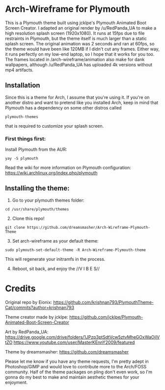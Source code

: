 # Arch-Wireframe for Plymouth

This is a Plymouth theme built using jcklpe's Plymouth Animated Boot Screen Creator. I adapted an original render by /u/RedPanda_UA to make a
high resolution splash screen (1920x1080). It runs at 15fps due to file restraints in Plymouth, but the theme itself is much larger than 
a static splash screen. The original animation was 2 seconds and ran at 60fps, so the theme would have been like 120MB if I didn't cut any frames. Either way, it runs perfectly on my low-end laptop, so I hope that it works for you too. The frames located in /arch-wireframe/animation also make for dank wallpapers, although /u/RedPanda_UA has uploaded 4k versions without mp4 artifacts.

## Installation

Since this is a theme for Arch, I assume that you're using it. If you're on another distro and want to pretend like you installed Arch,
keep in mind that Plymouth has a dependency on some other distros called 

```
plymouth-themes
```

that is required to customize your splash screen. 

### First things first:

Install Plymouth from the AUR:

```
yay -S plymouth
```

Read the wiki for more information on Plymouth configuration:
https://wiki.archlinux.org/index.php/plymouth

## Installing the theme:

1. Go to your plymouth themes folder:

```
cd /usr/share/plymouth/themes
```

2. Clone this repo!

```
git clone https://github.com/dreamsmasher/Arch-Wireframe-Plymouth-Theme
```

3. Set arch-wireframe as your default theme:

```
sudo plymouth-set-default-theme -R Arch-Wireframe-Plymouth-theme
```

This will regenerate your initramfs in the process.

4. Reboot, sit back, and enjoy the //V I B E S//


# Credits
Original repo by Eionix: https://github.com/krishnan793/PlymouthTheme-Cat/commits?author=krishnan793

Theme creator made by jcklpe: https://github.com/jcklpe/Plymouth-Animated-Boot-Screen-Creator

Art by RedPanda_UA: https://drive.google.com/drive/folders/1JPzp3ptSdtVcw5ztvMheGOxWaOjIVtZO
		https://www.youtube.com/user/MasterKEnnY2009/featured

Theme by dreamsmasher: https://github.com/dreamsmasher

Please let me know if you have any theme requests, I'm pretty adept in Photoshop/GIMP and would love to contribute more to the Arch/FOSS community.
Half of the theme packages on pling don't even work, so I'm gonna do my best to make and maintain aesthetic themes for your enjoyment.
